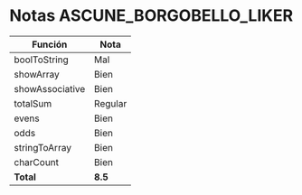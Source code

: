 # Notas ASCUNE_BORGOBELLO_LIKER

| Función         | Nota    |
| --------------- | ------- |
| boolToString    | Mal     |
| showArray       | Bien    |
| showAssociative | Bien    |
| totalSum        | Regular |
| evens           | Bien    |
| odds            | Bien    |
| stringToArray   | Bien    |
| charCount       | Bien    |
| **Total**       | **8.5** |
